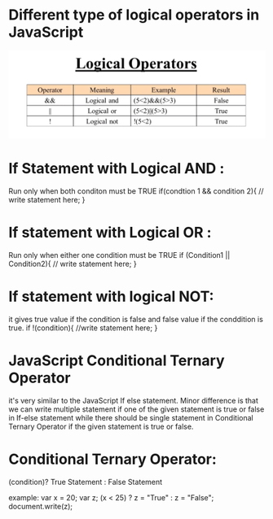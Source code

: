 # Different type of logical operators in JavaScript

![CHEESE!](logical_operators.png)

# If Statement with Logical AND :

Run only when both conditon must be TRUE
if(condtion 1 && condition 2){
// write statement here;
}

# If statement with Logical OR :

Run only when either one condition must be TRUE
if (Condition1 || Condition2){
// write statement here;
}

# If statement with logical NOT:

it gives true value if the condition is false and false value if the conddition is true.
if !(condition){
//write statement here;
}

# JavaScript Conditional Ternary Operator

it's very similar to the JavaScript If else statement. Minor difference is that we can write multiple statement if one of the given statement is true or false in If-else statement while there should be single statement in Conditional Ternary Operator if the given statement is true or false.

# Conditional Ternary Operator:

(condition)? True Statement : False Statement

example:
var x = 20;
var z;
(x < 25) ? z = "True" : z = "False";
document.write(z);
